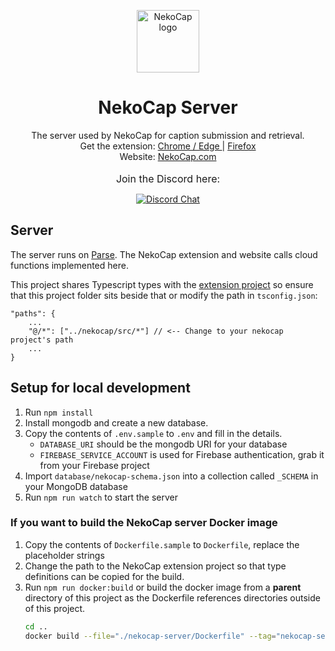 <p align="center">
    <a href="https://nekocap.com/" target="_blank" rel="noopener">
        <img src="https://user-images.githubusercontent.com/314281/102780389-cc03ed00-43d0-11eb-87c3-6d50a2ab5752.png" width="100" alt="NekoCap logo">
    </a>
</p>

<h1 align="center">NekoCap Server</h1>
<div align="center">
The server used by NekoCap for caption submission and retrieval.
<br/>
Get the extension:
<a href="https://chrome.google.com/webstore/detail/nekocap/gmopgnhbhiniibbiilmbjilcmgaocokj" target="_blank" rel="noopener">
        Chrome / Edge
</a> | 
<a href="https://addons.mozilla.org/en-US/firefox/addon/nekocap/" target="_blank" rel="noopener">
        Firefox
</a>
<br/>
Website:
<a href="https://nekocap.com/" target="_blank" rel="noopener">
        NekoCap.com
</a>
</div>
<br/>
<div align="center"><font size="3">Join the Discord here:</font></div>
<div align="center">

[![Discord Chat](https://img.shields.io/discord/760819014514638888.svg)](https://discord.gg/xZ9YEXY5pd)

</div>

## Server

The server runs on [Parse](https://github.com/parse-community/parse-server). The
NekoCap extension and website calls cloud functions implemented here.

This project shares Typescript types with the
[extension project](https://github.com/nopol10/nekocap) so ensure that this
project folder sits beside that or modify the path in `tsconfig.json`:

```
"paths": {
    ...
    "@/*": ["../nekocap/src/*"] // <-- Change to your nekocap project's path
    ...
}
```

## Setup for local development

1. Run `npm install`
1. Install mongodb and create a new database.
1. Copy the contents of `.env.sample` to `.env` and fill in the details.
   - `DATABASE_URI` should be the mongodb URI for your database
   - `FIREBASE_SERVICE_ACCOUNT` is used for Firebase authentication, grab it
     from your Firebase project
1. Import `database/nekocap-schema.json` into a collection called `_SCHEMA` in
   your MongoDB database
1. Run `npm run watch` to start the server

### If you want to build the NekoCap server Docker image

1. Copy the contents of `Dockerfile.sample` to `Dockerfile`, replace the
   placeholder strings
1. Change the path to the NekoCap extension project so that type definitions can
   be copied for the build.
1. Run `npm run docker:build` or build the docker image from a **parent**
   directory of this project as the Dockerfile references directories outside of
   this project.
   ```sh
   cd ..
   docker build --file="./nekocap-server/Dockerfile" --tag="nekocap-server" .
   ```
